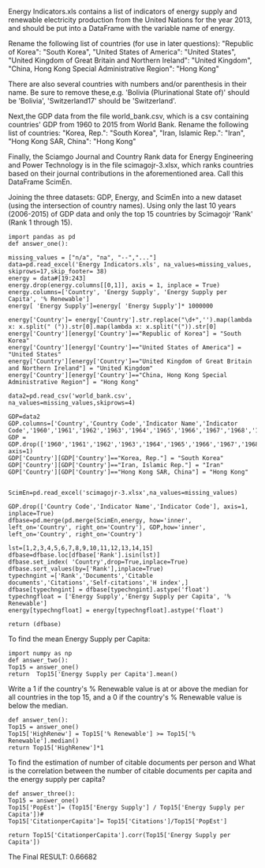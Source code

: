 Energy Indicators.xls contains a list of indicators of energy supply and renewable electricity production from the United Nations for
the year 2013, and should be put into a DataFrame with the variable name of energy.

Rename the following list of countries (for use in later questions):
"Republic of Korea": "South Korea",
"United States of America": "United States",
"United Kingdom of Great Britain and Northern Ireland": "United Kingdom",
"China, Hong Kong Special Administrative Region": "Hong Kong"

There are also several countries with numbers and/or parenthesis in their name. Be sure to remove these,e.g.
'Bolivia (Plurinational State of)' should be 'Bolivia',
'Switzerland17' should be 'Switzerland'.

Next,the GDP data from the file world_bank.csv, which is a csv containing countries' GDP from 1960 to 2015 from World Bank.
Rename the following list of countries:
"Korea, Rep.": "South Korea", 
"Iran, Islamic Rep.": "Iran",
"Hong Kong SAR, China": "Hong Kong"

Finally, the Sciamgo Journal and Country Rank data for Energy Engineering and Power Technology is in the file scimagojr-3.xlsx, 
which ranks countries based on their journal contributions in the aforementioned area. Call this DataFrame ScimEn.

Joining the three datasets: GDP, Energy, and ScimEn into a new dataset (using the intersection of country names). Using only the last 10 
years (2006-2015) of GDP data and only the top 15 countries by Scimagojr 'Rank' (Rank 1 through 15).


    import pandas as pd
    def answer_one():
    
    missing_values = ["n/a", "na", "--","..."]
    data=pd.read_excel('Energy Indicators.xls', na_values=missing_values, skiprows=17,skip_footer= 38)
    energy = data#[19:243]
    energy.drop(energy.columns[[0,1]], axis = 1, inplace = True)
    energy.columns=['Country', 'Energy Supply', 'Energy Supply per Capita', '% Renewable']
    energy[ 'Energy Supply']=energy[ 'Energy Supply']* 1000000
   
    energy['Country']= energy['Country'].str.replace("\d+",'').map(lambda x: x.split(" (")).str[0].map(lambda x: x.split("(")).str[0]
    energy['Country'][energy['Country']=="Republic of Korea"] = "South Korea"
    energy['Country'][energy['Country']=="United States of America"] = "United States"
    energy['Country'][energy['Country']=="United Kingdom of Great Britain and Northern Ireland"] = "United Kingdom"
    energy['Country'][energy['Country']=="China, Hong Kong Special Administrative Region"] = "Hong Kong"

    data2=pd.read_csv('world_bank.csv', na_values=missing_values,skiprows=4)

    GDP=data2
    GDP.columns=['Country','Country Code','Indicator Name','Indicator Code','1960','1961','1962','1963','1964','1965','1966','1967','1968','1969','1970','1971','1972','1973','1974','1975','1976','1977','1978','1979','1980','1981','1982','1983','1984','1985','1986','1987','1988','1989','1990','1991','1992','1993','1994','1995','1996','1997','1998','1999','2000','2001','2002','2003','2004','2005','2006','2007','2008','2009','2010','2011','2012','2013','2014','2015']
    GDP = GDP.drop(['1960','1961','1962','1963','1964','1965','1966','1967','1968','1969','1970','1971','1972','1973','1974','1975','1976','1977','1978','1979','1980','1981','1982','1983','1984','1985','1986','1987','1988','1989','1990','1991','1992','1993','1994','1995','1996','1997','1998','1999','2000','2001','2002','2003','2004','2005'], axis=1)
    GDP['Country'][GDP['Country']=="Korea, Rep."] = "South Korea"
    GDP['Country'][GDP['Country']=="Iran, Islamic Rep."] = "Iran"
    GDP['Country'][GDP['Country']=="Hong Kong SAR, China"] = "Hong Kong"
    
    
    ScimEn=pd.read_excel('scimagojr-3.xlsx',na_values=missing_values)
    
    GDP.drop(['Country Code','Indicator Name','Indicator Code'], axis=1, inplace=True)
    dfbase=pd.merge(pd.merge(ScimEn,energy, how='inner', left_on='Country', right_on='Country'), GDP,how='inner', left_on='Country', right_on='Country')
    
    lst=[1,2,3,4,5,6,7,8,9,10,11,12,13,14,15]
    dfbase=dfbase.loc[dfbase['Rank'].isin(lst)]
    dfbase.set_index( 'Country',drop=True,inplace=True)
    dfbase.sort_values(by=['Rank'],inplace=True)
    typechngint =['Rank','Documents','Citable documents','Citations','Self-citations','H index',]
    dfbase[typechngint] = dfbase[typechngint].astype('float')
    typechngfloat = ['Energy Supply','Energy Supply per Capita', '% Renewable']
    energy[typechngfloat] = energy[typechngfloat].astype('float')

    return (dfbase)
    
    
To find  the mean Energy Supply per Capita:
   
    import numpy as np
    def answer_two():
    Top15 = answer_one()
    return  Top15['Energy Supply per Capita'].mean()


Write  a 1 if the country's % Renewable value is at or above the median for all countries in the top 15, and a 0 if the country's 
% Renewable value is below the median.

    def answer_ten():
    Top15 = answer_one()
    Top15['HighRenew'] = Top15['% Renewable'] >= Top15['% Renewable'].median()
    return Top15['HighRenew']*1
    
    
To find the  estimation of number of citable documents per person and What is the correlation between the number of citable documents
per capita and the energy supply per capita?

    def answer_three():
    Top15 = answer_one()
    Top15['PopEst']= (Top15['Energy Supply'] / Top15['Energy Supply per Capita'])#
    Top15['CitationperCapita']= Top15['Citations']/Top15['PopEst']
    
    return Top15['CitationperCapita'].corr(Top15['Energy Supply per Capita'])

   
 The Final RESULT:
 0.66682
    
    
